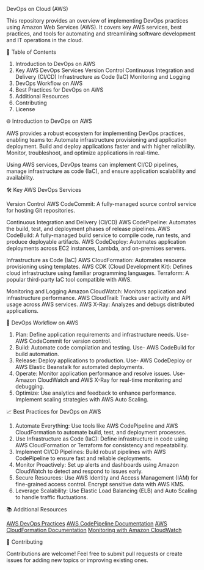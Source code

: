 DevOps on Cloud (AWS)

This repository provides an overview of implementing DevOps practices using Amazon Web Services (AWS). It covers key AWS services, best practices, and tools for automating and streamlining software development and IT operations in the cloud.

📖 Table of Contents
1. Introduction to DevOps on AWS
2. Key AWS DevOps Services
       Version Control
       Continuous Integration and Delivery (CI/CD)
       Infrastructure as Code (IaC)
       Monitoring and Logging
3. DevOps Workflow on AWS
4. Best Practices for DevOps on AWS
5. Additional Resources
6. Contributing
7. License

🌐 Introduction to DevOps on AWS

AWS provides a robust ecosystem for implementing DevOps practices, enabling teams to:
 Automate infrastructure provisioning and application deployment.
 Build and deploy applications faster and with higher reliability.
 Monitor, troubleshoot, and optimize applications in real-time.

Using AWS services, DevOps teams can implement CI/CD pipelines, manage infrastructure as code (IaC), and ensure application scalability and availability.

🛠 Key AWS DevOps Services

Version Control
    AWS CodeCommit: A fully-managed source control service for hosting Git repositories.

Continuous Integration and Delivery (CI/CD)
    AWS CodePipeline: Automates the build, test, and deployment phases of release pipelines.
    AWS CodeBuild: A fully-managed build service to compile code, run tests, and produce deployable artifacts.
    AWS CodeDeploy: Automates application deployments across EC2 instances, Lambda, and on-premises servers.

Infrastructure as Code (IaC)
    AWS CloudFormation: Automates resource provisioning using templates.
    AWS CDK (Cloud Development Kit): Defines cloud infrastructure using familiar programming languages.
    Terraform: A popular third-party IaC tool compatible with AWS.

Monitoring and Logging
    Amazon CloudWatch: Monitors application and infrastructure performance.
    AWS CloudTrail: Tracks user activity and API usage across AWS services.
    AWS X-Ray: Analyzes and debugs distributed applications.

🔄 DevOps Workflow on AWS

1. Plan: Define application requirements and infrastructure needs.
     Use- AWS CodeCommit for version control.
2. Build: Automate code compilation and testing.
     Use- AWS CodeBuild for build automation.
3. Release: Deploy applications to production.
     Use- AWS CodeDeploy or AWS Elastic Beanstalk for automated deployments.
4. Operate: Monitor application performance and resolve issues.
     Use- Amazon CloudWatch and AWS X-Ray for real-time monitoring and debugging.
5. Optimize: Use analytics and feedback to enhance performance.
     Implement scaling strategies with AWS Auto Scaling.

📈 Best Practices for DevOps on AWS

1. Automate Everything:
    Use tools like AWS CodePipeline and AWS CloudFormation to automate build, test, and deployment processes.
2. Use Infrastructure as Code (IaC):
     Define infrastructure in code using AWS CloudFormation or Terraform for consistency and repeatability.
3. Implement CI/CD Pipelines:
     Build robust pipelines with AWS CodePipeline to ensure fast and reliable deployments.
4. Monitor Proactively:
     Set up alerts and dashboards using Amazon CloudWatch to detect and respond to issues early.
5. Secure Resources:
     Use AWS Identity and Access Management (IAM) for fine-grained access control.
     Encrypt sensitive data with AWS KMS.
6. Leverage Scalability:
     Use Elastic Load Balancing (ELB) and Auto Scaling to handle traffic fluctuations.

📚 Additional Resources

 [AWS DevOps Practices](https://aws.amazon.com/devops/)
 [AWS CodePipeline Documentation](https://docs.aws.amazon.com/codepipeline/)
 [AWS CloudFormation Documentation](https://docs.aws.amazon.com/cloudformation/)
 [Monitoring with Amazon CloudWatch](https://aws.amazon.com/cloudwatch/)

🤝 Contributing

Contributions are welcome! Feel free to submit pull requests or create issues for adding new topics or improving existing ones.
